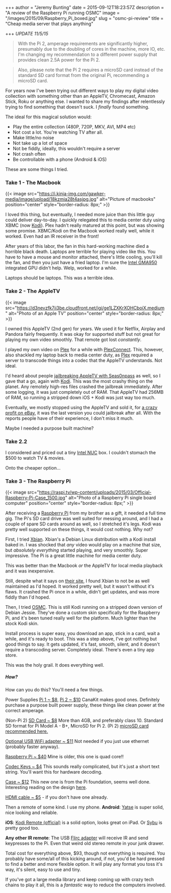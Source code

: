 +++
author = "Jeremy Bunting"
date = 2015-09-12T18:23:57Z
description = "A review of the Raspberry Pi running OSMC"
image = "/images/2015/09/Raspberry_Pi_boxed.jpg"
slug = "osmc-pi-review"
title = "Cheap media server that plays anything"

+++
_UPDATE 11/5/15_

> With the Pi 2, amperage requirements are significantly higher, presumably due to the doubling of cores in the machine, more IO, etc. I'm changing my recommendation to a different power supply that provides clean 2.5A power for the Pi 2.

> Also, please note that the Pi 2 requires a microSD card instead of the standard SD card format from the original Pi, recommending a microSD card.

For years now I've been trying out different ways to play my digital video collection with something other than an AppleTV, Chromecast, Amazon Stick, Roku or anything else. I wanted to share my findings after relentlessly trying to find something that doesn't suck. I _finally_ found something.

The ideal for this magical solution would:

* Play the entire collection (480P, 720P, MKV, AVI, MP4 etc)
* Not cost a lot. You're watching TV after all.
* Make little/no noise
* Not take up a lot of space
* Not be fiddly, ideally, this wouldn't require a server
* Not crash often
* Be controllable with a phone (Android & iOS)

These are some things I tried.

### Take 1 - The Macbook

{{< image src="https://i.kinja-img.com/gawker-media/image/upload/18kzmia28t4asjpg.jpg" alt="Picture of macbooks" position="center" style="border-radius: 8px;" >}}

I loved this thing, but eventually, I needed more juice than this little guy could deliver day-to-day. I quickly relegated this to media center duty using XBMC (now [Kodi](http://kodi.tv/)). Plex hadn't really matured at this point, but was showing some promise. XBMC/Kodi on the Macbook worked really well, while it worked. Even had an IR receiver in the front!

After years of this labor, the fan in this hard-working machine died a horrible black death. Laptops are terrible for playing video like this. You have to have a mouse and monitor attached, there's little cooling, you'll kill the fan, and then you just have a fried laptop. I'm sure the [Intel GMA950](http://www.intel.com/content/www/us/en/chipsets/gma-950-graphics-sales-brief.html) integrated GPU didn't help. Welp, worked for a while.

Laptops should be laptops. This was a terrible idea.

### Take 2 - The AppleTV

{{< image src="https://d3nevzfk7ii3be.cloudfront.net/igi/ge1LZXKrXOHCboiX.medium" alt="Photo of an Apple TV" position="center" style="border-radius: 8px;" >}}

I owned this AppleTV (2nd gen) for years. We used it for Netflix, Airplay and Pandora fairly frequently. It was okay for supported stuff but not great for playing my own video smoothly. That remote got lost _constantly_.

I played my own video on [Plex](https://plex.tv/) for a while with [PlexConnect](https://github.com/iBaa/PlexConnect/wiki). This, however, also shackled my laptop back to media center duty, as [Plex](https://plex.tv/) required a server to transcode things into a codec that the AppleTV understands. Not ideal.

I'd heard about people [jailbreaking AppleTV with Seas0npass](http://seas0npass.org/) as well, so I gave that a go, again with [Kodi](http://kodi.tv/). This was the most crashy thing on the planet. Any remotely high-res files crashed the jailbreak immediately. After some logging, it was just completely out of RAM. That AppleTV had 256MB of RAM, so running a stripped down iOS + Kodi was just way too much.

Eventually, we mostly stopped using the AppleTV and sold it, for [a crazy profit on eBay](http://www.ebay.com/sch/i.html?_from=R40&_trksid=p2050601.m570.l1313.TR12.TRC2.A0.H0.Xapple+tv+2.TRS0&_nkw=apple+tv+2&_sacat=0), it was the last version you could jailbreak after all. With the reports people have of their experience, I don't miss it much.

Maybe I needed a purpose built machine?

### Take 2.2

I considered and priced out a tiny [Intel NUC](http://www.intel.com/content/www/us/en/nuc/overview.html) box. I couldn't stomach the $500 to watch TV & movies.

Onto the cheaper option...

### Take 3 - The Raspberry Pi

{{< image src="https://raspi.tv/wp-content/uploads/2015/03/Official-Raspberry-Pi-Case_1500.jpg" alt="Photo of a Raspberry Pi single board computer" position="center" style="border-radius: 8px;" >}}

After receiving a [Raspberry Pi](https://www.raspberrypi.org/) from my brother as a gift, it needed a full time gig. The Pi's SD card drive was well suited for messing around, and I had a couple of spare SD cards around as well, so I stretched it's legs. Kodi was pretty well supported on these things, it would cost nothing. Why not?

First, I tried [Xbian](http://www.xbian.org/). Xbian's a Debian Linux distribution with a Kodi install baked in. I was shocked that _any_ video would play on a machine that size, but _absolutely everything_ started playing, and very smoothly. Super impressive. The Pi is a great little machine for media center duty.

This was better than the Macbook _or_ the AppleTV for local media playback and it was inexpensive.

Still, despite what it says on [their site](http://www.xbian.org/), I found Xbian to not be as well maintained as I'd hoped. It worked pretty well, but it wasn't without it's flaws. It crashed the Pi once in a while, didn't get updates, and was more fiddly than I'd hoped.

Then, I tried [OSMC](https://osmc.tv/). This is still Kodi running on a stripped down version of Debian Jessie. They've done a custom skin specifically for the Raspberry Pi, and it's been tuned really well for the platform. Much lighter than the stock Kodi skin.

Install process is super easy, you download an app, stick in a card, wait a while, and it's ready to boot. This was a step above, I've got nothing but good things to say. It gets updated, it's fast, smooth, silent, and it doesn't require a transcoding server. Completely ideal. There's even a tiny app store.

This was the holy grail. It does everything well.

##### How?

How can you do this? You'll need a few things.

Power Supplies [Pi 1 \~ $8](http://www.amazon.com/CanaKit-Raspberry-Supply-Adapter-Charger/dp/B00GF9T3I0/ref=sr_1_2?ie=UTF8&qid=1446761332&sr=8-2&keywords=raspberry+pi+power+supply), [Pi 2 \~ $10](http://www.amazon.com/CanaKit-Raspberry-Supply-Adapter-Charger/dp/B00MARDJZ4/ref=sr_1_1?ie=UTF8&qid=1446761121&sr=8-1&keywords=raspberry+pi+2+power+supply) CanaKit makes  good ones. Definitely purchase a purpose built power supply, these things like clean power at the correct amperage.

(Non-Pi 2) [SD Card \~ $8](http://www.amazon.com/SanDisk-Memory-SDSDUN-032G-G46-Newest-Version/dp/B00M55BMBE/ref=sr_1_12?ie=UTF8&qid=1442042051&sr=8-12&keywords=SD+card) More than 4GB, and preferably class 10. Standard SD format for Pi Model A - B+, MicroSD for Pi 2.
(Pi 2) [microSD card recommended here.](http://www.amazon.com/dp/B00IVPU7KE/ref=twister_B00IYOCEG2?_encoding=UTF8&psc=1)

[Optional USB WiFi adapter \~ $11](http://www.adafruit.com/products/814) Not needed if you just use ethernet (probably faster anyway).

[Raspberry Pi \~ $40](http://www.amazon.com/Raspberry-Pi-Model-Desktop-Linux/dp/B00T2U7R7I) Mine is older, this one is quad core!!

[Codec Keys \~ $4](http://www.raspberrypi.com/mpeg-2-license-key/) This sounds really complicated, but it's just a short text string. You'll want this for hardware decoding.

[Case \~ $12](http://www.amazon.com/Official-Raspberry-Pi-Foundation-Model/dp/B00ZW4RKFM/ref=sr_1_3?s=pc&ie=UTF8&qid=1442042426&sr=1-3&keywords=raspberry+pi+case) This new one is from the Pi foundation, seems well done. Interesting reading on the design [here](https://www.raspberrypi.org/blog/raspberry-pi-official-case/).

[HDMI cable \~ $5](http://www.amazon.com/AmazonBasics-High-Speed-HDMI-Cable-Supports/dp/B00870ZHCQ/ref=sr_1_2?ie=UTF8&qid=1442043195&sr=8-2&keywords=hdmi) - if you don't have one already.

Then a remote of some kind. I use my phone.
**Android**: [Yatse](https://play.google.com/store/apps/details?id=org.leetzone.android.yatsewidgetfree&hl=en) is super solid, nice looking and reliable.

**iOS**: [Kodi Remote (official)](https://itunes.apple.com/us/app/official-kodi-remote/id520480364?mt=8) is a solid option, looks great on iPad. Or [Sybu](https://itunes.apple.com/us/app/sybu-for-kodi-and-xbmc/id567524653?mt=8) is pretty good too.

**Any other IR remote**: The USB [Flirc adapter](https://flirc.tv/) will receive IR and send keypresses to the Pi. Even that weird old stereo remote in your junk drawer.

Total cost for everything above, $93, though not everything is required. You probably have some/all of this kicking around, if not, you'd be hard pressed to find a better and more flexible option. It will play any format you toss it's way, it's silent, easy to use and tiny.

If you've got a large media library and keep coming up with crazy tech chains to play it all, this is a _fantastic_ way to reduce the computers involved.